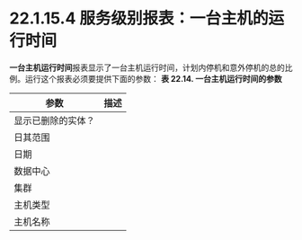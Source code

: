 # 22.1.15.4 服务级别报表：一台主机的运行时间

**一台主机运行时间**报表显示了一台主机运行时间，计划内停机和意外停机的总的比例。运行这个报表必须要提供下面的参数：
**表 22.14. 一台主机运行时间的参数**

| 参数 | 描述 |
| -- | -- |
| 显示已删除的实体？ ||
| 日其范围 ||
| 日期||
| 数据中心 ||
| 集群 ||
| 主机类型 ||
| 主机名称 ||

